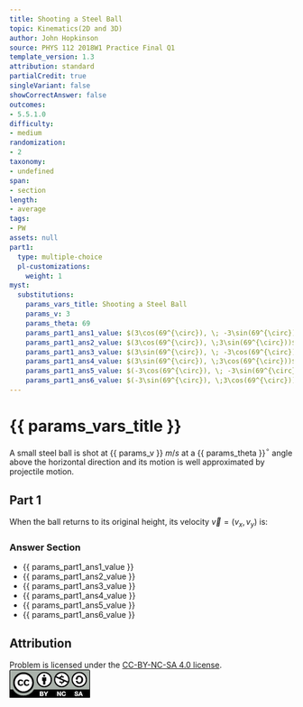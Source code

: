 ```yaml
---
title: Shooting a Steel Ball
topic: Kinematics(2D and 3D)
author: John Hopkinson
source: PHYS 112 2018W1 Practice Final Q1
template_version: 1.3
attribution: standard
partialCredit: true
singleVariant: false
showCorrectAnswer: false
outcomes:
- 5.5.1.0
difficulty:
- medium
randomization:
- 2
taxonomy:
- undefined
span:
- section
length:
- average
tags:
- PW
assets: null
part1:
  type: multiple-choice
  pl-customizations:
    weight: 1
myst:
  substitutions:
    params_vars_title: Shooting a Steel Ball
    params_v: 3
    params_theta: 69
    params_part1_ans1_value: $(3\cos(69^{\circ}), \; -3\sin(69^{\circ}))$
    params_part1_ans2_value: $(3\cos(69^{\circ}), \;3\sin(69^{\circ}))$
    params_part1_ans3_value: $(3\sin(69^{\circ}), \; -3\cos(69^{\circ}))$
    params_part1_ans4_value: $(3\sin(69^{\circ}), \;3\cos(69^{\circ}))$
    params_part1_ans5_value: $(-3\cos(69^{\circ}), \; -3\sin(69^{\circ}))$
    params_part1_ans6_value: $(-3\sin(69^{\circ}), \;3\cos(69^{\circ}))$
---
```

# {{ params_vars_title }}
A small steel ball is shot at {{ params_v }} $m/s$ at a {{ params_theta }}$^{\circ}$ angle above the horizontal direction and its motion is well approximated by projectile motion.

## Part 1

When the ball returns to its original height, its velocity $\overrightarrow{v} = (v_x, v_y)$ is:

### Answer Section

- {{ params_part1_ans1_value }}
- {{ params_part1_ans2_value }}
- {{ params_part1_ans3_value }}
- {{ params_part1_ans4_value }}
- {{ params_part1_ans5_value }}
- {{ params_part1_ans6_value }}

## Attribution

Problem is licensed under the [CC-BY-NC-SA 4.0 license](https://creativecommons.org/licenses/by-nc-sa/4.0/).<br> ![The Creative Commons 4.0 license requiring attribution-BY, non-commercial-NC, and share-alike-SA license.](https://raw.githubusercontent.com/firasm/bits/master/by-nc-sa.png)